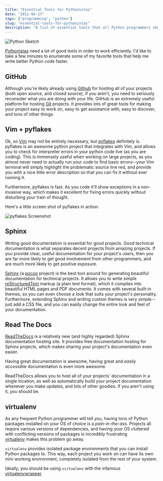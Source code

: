 ```yaml
---
title: "Essential Tools for Pythonistas"
date: "2011-04-17"
tags: ["programming", "python"]
slug: "essential-tools-for-pythonistas"
description: "A list of essential tools that all Python programmers should be using on a daily basis."
---
```



![Python Sketch][]


[Pythonistas][] need a lot of good tools in order to work efficiently.  I'd
like to take a few minutes to enumerate some of my favorite tools that help me
write better Python code faster.


## GitHub

Although you're likely already using [Github][] for hosting all of your
projects (both open source, and closed source), if you aren't, you need to
seriously reconsider what you are doing with your life.  GitHub is an extremely
useful platform for hosting [Git][] projects.  It provides lots of great tools
for making your project easy to work on, easy to get assistance with, easy to
discover, and tons of other things.


## Vim + pyflakes

Ok, so [Vim][] may not be entirely necessary, but [pyflakes][] definitely is.
pyflakes is an awesome python project that integrates with Vim, and allows you
to check for interpreter errors in your python code live (as you are coding).
This is immensely useful when working on large projects, as you almost never
need to actually run your code to find basic errors--your Vim terminal will
simply highlight the problematic source line red, and provide you with a nice
little error description so that you can fix it without ever running it.

Furthermore, pyflakes is fast.  As you code it'll show exceptions in a
non-invasive way, which makes it excellent for fixing errors quickly without
disturbing your train of thought.

Here's a little screen shot of pyflakes in action:

![pyflakes Screenshot][]


## Sphinx

Writing good documentation is essential for good projects.  Good technical
documentation is what separates decent projects from amazing projects.  If you
provide clear, useful documentation for your project's users, then you are far
more likely to get good involvement from other programmers, and are much more
likely to get positive exposure.

[Sphinx][] (a [pocoo][] project) is the best tool around for generating
beautiful documentation for technical projects.  It allows you to write simple
[reStructuredText][] markup (a plain text format), which it compiles into
beautiful HTML pages and PDF documents.  It comes with several built-in themes,
so you can even choose a look that suits your project's personality.
Furthermore, extending Sphinx and writing custom themes is very simple--just
add a CSS file, and you can easily change the entire look and feel of your
documentation.


## Read The Docs

[ReadTheDocs][] is a relatively new (and highly regarded) Sphinx documentation
hosting site.  It provides free documentation hosting for Sphinx projects,
which makes sharing your project's documentation even easier.

Having great documentation is awesome, having great and *easily accessible*
documentation is even more awesome.

ReadTheDocs allows you to host all of your projects' documentation in a single
location, as well as automatically build your project documentation whenever
you make updates, and lots of other goodies.  If you aren't using it, you
should be.


## virtualenv

As any frequent Python programmer will tell you, having tons of Python packages
installed on your OS of choice is a *pain-in-the-ass*.  Projects all require
various versions of dependencies, and having your OS cluttered with conflicting
versions of packages is incredibly frustrating [virtualenv][] makes this problem
go away.

`virtualenv` provides isolated package environments that you can install Python
packages to.  This way, each project you work on can have its own mini working
environment, completely isolated from the rest of your system.

Ideally, you should be using `virtualenv` with the infamous
[virtualenvwrapper][].


  [Python Sketch]: /static/blog/images/2011/python-sketch.png "Python Sketch"
  [Pythonistas]: http://python.net/~goodger/projects/pycon/2007/idiomatic/presentation.html "Code Like a Pythonista"
  [GitHub]: https://github.com/ "GitHub"
  [Git]: http://git-scm.com/ "Git"
  [Vim]: http://www.vim.org/ "Vim"
  [pyflakes]: https://github.com/kevinw/pyflakes "pyflakes"
  [pyflakes Screenshot]: /static/blog/images/2011/pyflakes-screenshot.png "pyflakes Screenshot"
  [Sphinx]: http://sphinx.pocoo.org/ "Sphinx"
  [pocoo]: http://www.pocoo.org/ "pocoo"
  [reStructuredText]: http://docutils.sourceforge.net/rst.html "reStructuredText"
  [ReadTheDocs]: http://readthedocs.org/ "readthedocs"
  [virtualenv]: http://www.virtualenv.org/en/latest/ "virtualenv"
  [virtualenvwrapper]: http://www.doughellmann.com/projects/virtualenvwrapper/ "virtualenvwrapper"
